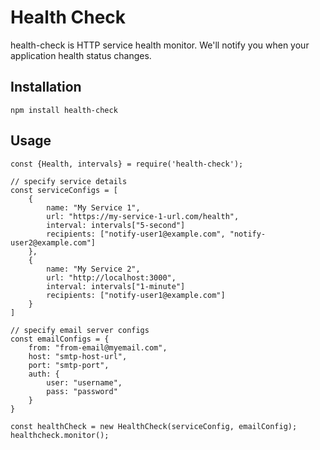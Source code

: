 # Health Check
health-check is HTTP service health monitor. We'll notify you when your application health status changes.

## Installation
```
npm install health-check
```
## Usage
```
const {Health, intervals} = require('health-check');

// specify service details
const serviceConfigs = [
    {
        name: "My Service 1",
        url: "https://my-service-1-url.com/health",
        interval: intervals["5-second"]
        recipients: ["notify-user1@example.com", "notify-user2@example.com"]
    },
    {
        name: "My Service 2",
        url: "http://localhost:3000",
        interval: intervals["1-minute"]
        recipients: ["notify-user1@example.com"]
    }
]

// specify email server configs
const emailConfigs = {
    from: "from-email@myemail.com",
    host: "smtp-host-url",
    port: "smtp-port",
    auth: {
        user: "username",
        pass: "password"
    }
}

const healthCheck = new HealthCheck(serviceConfig, emailConfig);
healthcheck.monitor();
```